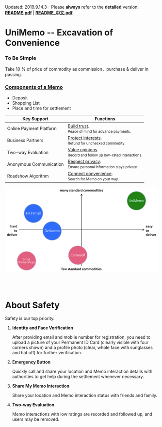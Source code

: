 Updated: 2019.9.14.3&nbsp;-&nbsp;Please <b>always</b> refer to the **detailed** version: **[README.pdf](https://github.com/xemexpress/UniMemo/blob/master/exported/README/README.pdf)** | **[README_中文.pdf](https://github.com/xemexpress/UniMemo/blob/master/exported/README/README_Chinese.pdf)**

# UniMemo -- Excavation of Convenience

### To Be Simple

Take 10 % of price of commodity as commission，purchase & deliver in passing.

### <u>Components of a Memo</u>

- Deposit
- Shopping List
- Place and time for settlement

| Key Support                       | Functions                                                    |
| --------------------------------- | ------------------------------------------------------------ |
| Online&nbsp;Payment&nbsp;Platform | <u>Build trust</u>.<div><small>Peace of mind for advance payments.</small></div> |
| Business&nbsp;Partners            | <u>Protect interests</u>.<div><small>Refund for unchecked commodity.</small></div> |
| Two-way&nbsp;Evaluation           | <u>Value opinions</u>.<div><small>Record and follow up low-rated interactions.</small></div> |
| Anonymous&nbsp;Communication      | <u>Respect privacy</u>.<div><small>Ensure personal information stays private.</small></div> |
| Roadshow&nbsp;Algorithm           | <u>Connect convenience</u>.<div><small>Search for Memo on your way.</small></div> |

![Positioning](https://raw.githubusercontent.com/xemexpress/UniMemo/master/exported/README/Positioning.jpg)

<br/><br/>

# About Safety

Safety is our top priority.

1. **Identity and Face Verification**

   After providing email and mobile number for registration, you need to upload a picture of your Permanent ID Card (clearly visible with four corners shown) and a profile photo (clear, whole face with sunglasses and hat off) for further verification.

2. **Emergency Button**

   Quickly call and share your location and Memo interaction details with authorities to get help during the settlement whenever necessary.

3. **Share My Memo Interaction**

   Share your location and Memo interaction status with friends and family.

4. **Two-way Evaluation**

   Memo interactions with low ratings are recorded and followed up, and users may be removed.